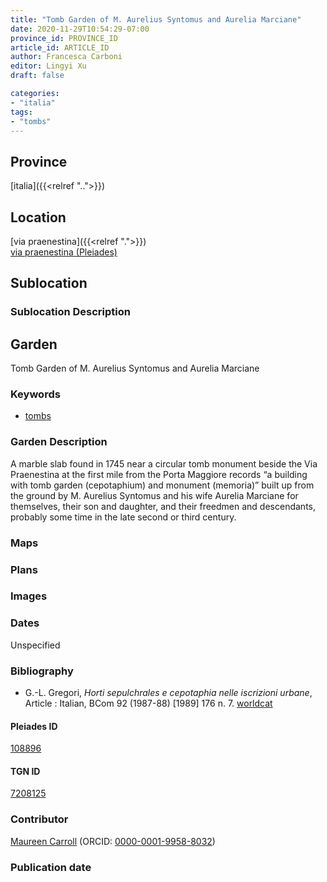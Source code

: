 ```yaml
---
title: "Tomb Garden of M. Aurelius Syntomus and Aurelia Marciane"
date: 2020-11-29T10:54:29-07:00
province_id: PROVINCE_ID
article_id: ARTICLE_ID
author: Francesca Carboni
editor: Lingyi Xu
draft: false

categories:
- "italia"
tags:
- "tombs"
---
```


## Province
[italia]({{<relref "..">}})

## Location

[via praenestina]({{<relref ".">}}) \
[via praenestina (Pleiades)](https://pleiades.stoa.org/places/622606468)

<!--### Location Description-->

<!-- LEAVE THIS BLANK FOR NOW -->

## Sublocation

### Sublocation Description

## Garden

Tomb Garden of M. Aurelius Syntomus and Aurelia Marciane

### Keywords

- [tombs](http://vocab.getty.edu/page/aat/300005926)

### Garden Description
A marble slab found in 1745 near a circular tomb monument beside the Via Praenestina at the first mile from the Porta Maggiore records “a building with tomb garden (cepotaphium) and monument (memoria)” built up from the ground by M. Aurelius Syntomus and his wife Aurelia Marciane for themselves, their son and daughter, and their freedmen and descendants, probably some time in the late second or third century.

### Maps

<!--
{{< figure src="IMG_URL" alt="ALT_TEXT" title="CAPTION" >}}
-->

### Plans

### Images

### Dates
Unspecified

### Bibliography
- G.-L. Gregori, *Horti sepulchrales e cepotaphia nelle iscrizioni urbane*, Article : Italian, BCom 92 (1987-88) [1989] 176 n. 7. [worldcat](https://www.worldcat.org/title/horti-sepulchrales-e-cepotaphia-nelle-iscrizioni-urbane/oclc/886794800&referer=brief_results)

<!--#### Periodo ID-->

<!-- [PERIODO_ID](https://pleiades.stoa.org/places/PLEIADES_ID) -->

#### Pleiades ID

[108896](https://pleiades.stoa.org/places/108896)

#### TGN ID
[7208125](http://vocab.getty.edu/page/tgn/7208125)

### Contributor

[Maureen Carroll](link) (ORCID: [0000-0001-9958-8032](https://orcid.org/0000-0001-9958-8032))  

### Publication date

<!--### Related articles-->

<!-- Links to other related articles. Leave blank for now -->
